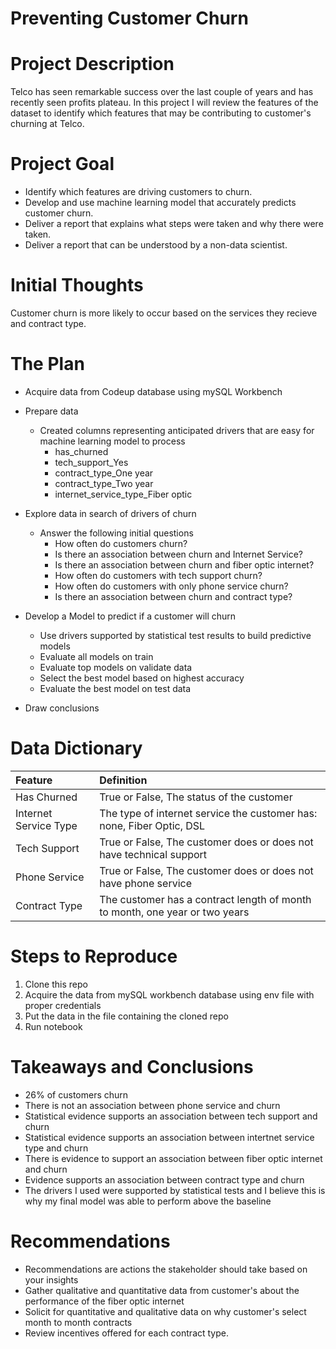 # Preventing Customer Churn 
 
# Project Description
Telco has seen remarkable success over the last couple of years and has recently seen profits plateau. In this project I will review the features of the dataset to identify which features that may be contributing to customer's churning at Telco. 
 
# Project Goal
 
* Identify which features are driving customers to churn. 
* Develop and use machine learning model that accurately predicts customer churn.
* Deliver a report that explains what steps were taken and why there were taken.
* Deliver a report that can be understood by a non-data scientist.
 
# Initial Thoughts
 
Customer churn is more likely to occur based on the services they recieve and contract type. 

# The Plan
 
* Acquire data from Codeup database using mySQL Workbench
 
* Prepare data
   * Created columns representing anticipated drivers that are easy for machine learning model to process
       * has_churned
       * tech_support_Yes
       * contract_type_One year
       * contract_type_Two year
       * internet_service_type_Fiber optic
 
* Explore data in search of drivers of churn
   * Answer the following initial questions
       * How often do customers churn?
       * Is there an association between churn and Internet Service?
       * Is there an association between churn and fiber optic internet?
       * How often do customers with tech support churn?
       * How often do customers with only phone service churn?
       * Is there an association between churn and contract type?
      
* Develop a Model to predict if a customer will churn
   * Use drivers supported by statistical test results to build predictive models
   * Evaluate all models on train 
   * Evaluate top models on validate data 
   * Select the best model based on highest accuracy
   * Evaluate the best model on test data
 
* Draw conclusions
 
# Data Dictionary

| Feature | Definition |
|:--------|:-----------|
|Has Churned| True or False, The status of the customer|
|Internet Service Type| The type of internet service the customer has: none, Fiber Optic, DSL|
|Tech Support| True or False, The customer does or does not have technical support|
|Phone Service| True or False, The customer does or does not have phone service|
|Contract Type| The customer has a contract length of month to month, one year or two years|

# Steps to Reproduce
1) Clone this repo
2) Acquire the data from mySQL workbench database using env file with proper credentials
3) Put the data in the file containing the cloned repo
4) Run notebook
 
# Takeaways and Conclusions
* 26% of customers churn 
* There is not an association between phone service and churn 
* Statistical evidence supports an association between tech support and churn 
* Statistical evidence supports an association between intertnet service type and churn 
* There is evidence to support an association between fiber optic internet and churn 
* Evidence supports an association between contract type and churn 
* The drivers I used were supported by statistical tests and I believe this is why my final model was able to perform above the baseline


 
# Recommendations
* Recommendations are actions the stakeholder should take based on your insights
* Gather qualitative and quantitative data from customer's about the performance of the fiber optic internet 
* Solicit for quantitative and qualitative data on why customer's select month to month contracts 
* Review incentives offered for each contract type. 